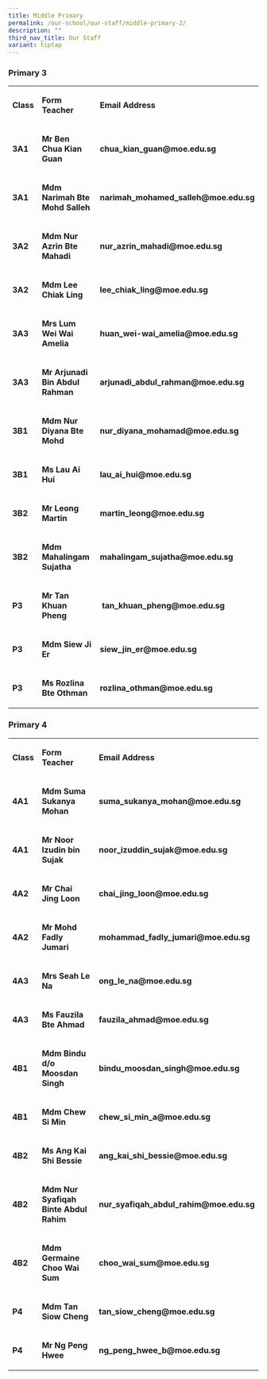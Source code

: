 ```yaml
---
title: Middle Primary
permalink: /our-school/our-staff/middle-primary-2/
description: ""
third_nav_title: Our Staff
variant: tiptap
---
```

<h3><strong>Primary 3</strong></h3><table><tbody><tr><td rowspan="1" colspan="1"><p><strong>Class</strong></p></td><td rowspan="1" colspan="1"><p><strong>Form Teacher</strong></p></td><td rowspan="1" colspan="1"><p><strong>Email Address</strong></p></td></tr><tr><td rowspan="1" colspan="1"><p><strong>3A1</strong></p></td><td rowspan="1" colspan="1"><p><strong>Mr Ben Chua Kian Guan</strong></p></td><td rowspan="1" colspan="1"><p><strong>chua_kian_guan@moe.edu.sg</strong></p></td></tr><tr><td rowspan="1" colspan="1"><p><strong>3A1</strong></p></td><td rowspan="1" colspan="1"><p><strong>Mdm Narimah Bte Mohd Salleh</strong></p></td><td rowspan="1" colspan="1"><p><strong>narimah_mohamed_salleh@moe.edu.sg</strong></p></td></tr><tr><td rowspan="1" colspan="1"><p><strong>3A2</strong></p></td><td rowspan="1" colspan="1"><p><strong>Mdm Nur Azrin Bte Mahadi</strong></p></td><td rowspan="1" colspan="1"><p><strong>nur_azrin_mahadi@moe.edu.sg</strong></p></td></tr><tr><td rowspan="1" colspan="1"><p><strong>3A2</strong></p></td><td rowspan="1" colspan="1"><p><strong>Mdm Lee Chiak Ling</strong></p></td><td rowspan="1" colspan="1"><p><strong>lee_chiak_ling@moe.edu.sg</strong></p></td></tr><tr><td rowspan="1" colspan="1"><p><strong>3A3</strong></p></td><td rowspan="1" colspan="1"><p><strong>Mrs Lum Wei Wai Amelia</strong></p></td><td rowspan="1" colspan="1"><p><strong>huan_wei-wai_amelia@moe.edu.sg</strong></p></td></tr><tr><td rowspan="1" colspan="1"><p><strong>3A3</strong></p></td><td rowspan="1" colspan="1"><p><strong>Mr Arjunadi Bin Abdul Rahman</strong></p></td><td rowspan="1" colspan="1"><p><strong>arjunadi_abdul_rahman@moe.edu.sg</strong></p></td></tr><tr><td rowspan="1" colspan="1"><p><strong>3B1</strong></p></td><td rowspan="1" colspan="1"><p><strong>Mdm Nur Diyana Bte Mohd</strong></p></td><td rowspan="1" colspan="1"><p><strong>nur_diyana_mohamad@moe.edu.sg</strong></p></td></tr><tr><td rowspan="1" colspan="1"><p><strong>3B1</strong></p></td><td rowspan="1" colspan="1"><p><strong>Ms Lau Ai Hui</strong></p></td><td rowspan="1" colspan="1"><p><strong>lau_ai_hui@moe.edu.sg</strong></p></td></tr><tr><td rowspan="1" colspan="1"><p><strong>3B2</strong></p></td><td rowspan="1" colspan="1"><p><strong>Mr Leong Martin</strong></p></td><td rowspan="1" colspan="1"><p><strong>martin_leong@moe.edu.sg</strong></p></td></tr><tr><td rowspan="1" colspan="1"><p><strong>3B2</strong></p></td><td rowspan="1" colspan="1"><p><strong>Mdm Mahalingam Sujatha</strong></p></td><td rowspan="1" colspan="1"><p><strong>mahalingam_sujatha@moe.edu.sg</strong></p></td></tr><tr><td rowspan="1" colspan="1"><p><strong>P3</strong></p></td><td rowspan="1" colspan="1"><p><strong>Mr Tan Khuan Pheng</strong></p></td><td rowspan="1" colspan="1"><p><strong>&nbsp;tan_khuan_pheng@moe.edu.sg</strong></p></td></tr><tr><td rowspan="1" colspan="1"><p><strong>P3</strong></p></td><td rowspan="1" colspan="1"><p><strong>Mdm Siew Ji Er</strong></p></td><td rowspan="1" colspan="1"><p><strong>siew_jin_er@moe.edu.sg</strong></p></td></tr><tr><td rowspan="1" colspan="1"><p><strong>P3</strong></p></td><td rowspan="1" colspan="1"><p><strong>Ms Rozlina Bte Othman</strong></p></td><td rowspan="1" colspan="1"><p><strong>rozlina_othman@moe.edu.sg</strong></p></td></tr></tbody></table><h3><strong>Primary 4</strong></h3><table><tbody><tr><td rowspan="1" colspan="1"><p><strong>Class</strong></p></td><td rowspan="1" colspan="1"><p><strong>Form Teacher</strong></p></td><td rowspan="1" colspan="1"><p><strong>Email Address</strong></p></td></tr><tr><td rowspan="1" colspan="1"><p><strong>4A1</strong></p></td><td rowspan="1" colspan="1"><p><strong>Mdm Suma Sukanya Mohan</strong></p></td><td rowspan="1" colspan="1"><p><strong>suma_sukanya_mohan@moe.edu.sg</strong></p></td></tr><tr><td rowspan="1" colspan="1"><p><strong>4A1</strong></p></td><td rowspan="1" colspan="1"><p><strong>Mr Noor Izudin bin Sujak</strong></p></td><td rowspan="1" colspan="1"><p><strong>noor_izuddin_sujak@moe.edu.sg</strong></p></td></tr><tr><td rowspan="1" colspan="1"><p><strong>4A2</strong></p></td><td rowspan="1" colspan="1"><p><strong>Mr Chai Jing Loon</strong></p></td><td rowspan="1" colspan="1"><p><strong>chai_jing_loon@moe.edu.sg</strong></p></td></tr><tr><td rowspan="1" colspan="1"><p><strong>4A2</strong></p></td><td rowspan="1" colspan="1"><p><strong>Mr Mohd Fadly Jumari</strong></p></td><td rowspan="1" colspan="1"><p><strong>mohammad_fadly_jumari@moe.edu.sg</strong></p></td></tr><tr><td rowspan="1" colspan="1"><p><strong>4A3</strong></p></td><td rowspan="1" colspan="1"><p><strong>Mrs Seah Le Na</strong></p></td><td rowspan="1" colspan="1"><p><strong>ong_le_na@moe.edu.sg</strong></p></td></tr><tr><td rowspan="1" colspan="1"><p><strong>4A3</strong></p></td><td rowspan="1" colspan="1"><p><strong>Ms Fauzila Bte Ahmad</strong></p></td><td rowspan="1" colspan="1"><p><strong>fauzila_ahmad@moe.edu.sg</strong></p></td></tr><tr><td rowspan="1" colspan="1"><p><strong>4B1</strong></p></td><td rowspan="1" colspan="1"><p><strong>Mdm Bindu d/o Moosdan Singh</strong></p></td><td rowspan="1" colspan="1"><p><strong>bindu_moosdan_singh@moe.edu.sg</strong></p></td></tr><tr><td rowspan="1" colspan="1"><p><strong>4B1</strong></p></td><td rowspan="1" colspan="1"><p><strong>Mdm Chew Si Min</strong></p></td><td rowspan="1" colspan="1"><p><strong>chew_si_min_a@moe.edu.sg</strong></p></td></tr><tr><td rowspan="1" colspan="1"><p><strong>4B2</strong></p></td><td rowspan="1" colspan="1"><p><strong>Ms Ang Kai Shi Bessie</strong></p></td><td rowspan="1" colspan="1"><p><strong>ang_kai_shi_bessie@moe.edu.sg</strong></p></td></tr><tr><td rowspan="1" colspan="1"><p><strong>4B2</strong></p></td><td rowspan="1" colspan="1"><p><strong>Mdm Nur Syafiqah Binte Abdul Rahim</strong></p></td><td rowspan="1" colspan="1"><p><strong>nur_syafiqah_abdul_rahim@moe.edu.sg</strong></p></td></tr><tr><td rowspan="1" colspan="1"><p><strong>4B2</strong></p></td><td rowspan="1" colspan="1"><p><strong>Mdm Germaine Choo Wai Sum</strong></p></td><td rowspan="1" colspan="1"><p><strong>choo_wai_sum@moe.edu.sg</strong></p></td></tr><tr><td rowspan="1" colspan="1"><p><strong>P4</strong></p></td><td rowspan="1" colspan="1"><p><strong>Mdm Tan Siow Cheng</strong></p></td><td rowspan="1" colspan="1"><p><strong>tan_siow_cheng@moe.edu.sg</strong></p></td></tr><tr><td rowspan="1" colspan="1"><p><strong>P4</strong></p></td><td rowspan="1" colspan="1"><p><strong>Mr Ng Peng Hwee</strong></p></td><td rowspan="1" colspan="1"><p><strong>ng_peng_hwee_b@moe.edu.sg</strong></p></td></tr></tbody></table><p></p>